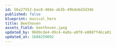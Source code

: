 ```yaml
---
id: 56a27552-bac8-484e-ab3b-49bde6d3d34b
published: false
blueprint: musical_hero
title: Beethoven
assets_field: beethoven.jpeg
updated_by: 9689cde4-d9c4-4a0a-a0f0-e088ff46ca01
updated_at: 1688259092
---
```

